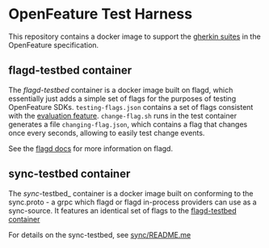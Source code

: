 # OpenFeature Test Harness

This repository contains a docker image to support the [gherkin suites](https://github.com/open-feature/spec/blob/main/specification/appendix-b-gherkin-suites.md) in the OpenFeature specification.

## flagd-testbed container

The _flagd-testbed_ container is a docker image built on flagd, which essentially just adds a simple set of flags for the purposes of testing OpenFeature SDKs.
`testing-flags.json` contains a set of flags consistent with the [evaluation feature](https://github.com/open-feature/spec/blob/main/specification/assets/gherkin/evaluation.feature).
`change-flag.sh` runs in the test container generates a file `changing-flag.json`, which contains a flag that changes once every seconds, allowing to easily test change events.

See the [flagd docs](https://flagd.dev/) for more information on flagd.

## sync-testbed container

The _sync_-testbed_ container is a docker image built on conforming to the sync.proto - a grpc which flagd or flagd in-process providers can use as a sync-source.
It features an identical set of flags to the [flagd-testbed container](#flagd-testbed-container)

For details on the sync-testbed, see [sync/README.me](sync/README.md)
